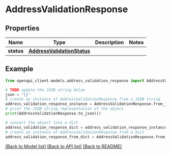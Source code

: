 # AddressValidationResponse


## Properties

Name | Type | Description | Notes
------------ | ------------- | ------------- | -------------
**status** | [**AddressValidationStatus**](AddressValidationStatus.md) |  | 

## Example

```python
from openapi_client.models.address_validation_response import AddressValidationResponse

# TODO update the JSON string below
json = "{}"
# create an instance of AddressValidationResponse from a JSON string
address_validation_response_instance = AddressValidationResponse.from_json(json)
# print the JSON string representation of the object
print(AddressValidationResponse.to_json())

# convert the object into a dict
address_validation_response_dict = address_validation_response_instance.to_dict()
# create an instance of AddressValidationResponse from a dict
address_validation_response_from_dict = AddressValidationResponse.from_dict(address_validation_response_dict)
```
[[Back to Model list]](../README.md#documentation-for-models) [[Back to API list]](../README.md#documentation-for-api-endpoints) [[Back to README]](../README.md)


